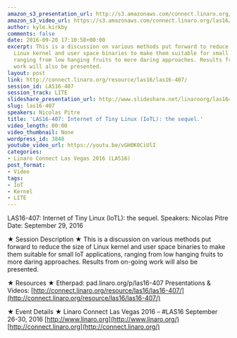 ```yaml
---
amazon_s3_presentation_url: http://s3.amazonaws.com/connect.linaro.org/las16/Presentations/Thursday/LAS16-407%20Internet%20of%20Tiny%20Linux%20%28IoTL%29_%20the%20sequel.pdf
amazon_s3_video_url: https://s3.amazonaws.com/connect.linaro.org/las16/Videos/Thursday/LAS16-407%20Internet%20of%20Tiny%20Linux%20%28IoTL%29%20%20the%20sequel.mp4
author: kyle.kirkby
comments: false
date: 2016-09-20 17:10:58+00:00
excerpt: This is a discussion on various methods put forward to reduce the size of
  Linux kernel and user space binaries to make them suitable for small IoT applications,
  ranging from low hanging fruits to more daring approaches. Results from on-going
  work will also be presented.
layout: post
link: http://connect.linaro.org/resource/las16/las16-407/
session_id: LAS16-407
session_track: LITE
slideshare_presentation_url: http://www.slideshare.net/linaroorg/las16407-internet-of-tiny-linux-iotl-the-sequel
slug: las16-407
speakers: Nicolas Pitre
title: 'LAS16-407: Internet of Tiny Linux (IoTL): the sequel.'
video_length: 00:00
video_thumbnail: None
wordpress_id: 3848
youtube_video_url: https://youtu.be/vGH0K0CiUlI
categories:
- Linaro Connect Las Vegas 2016 (LAS16)
post_format:
- Video
tags:
- IoT
- Kernel
- LITE
---
```


LAS16-407: Internet of Tiny Linux (IoTL): the sequel.
Speakers: Nicolas Pitre
Date: September 29, 2016

★ Session Description ★
This is a discussion on various methods put forward to reduce the size of Linux kernel and user space binaries to make them suitable for small IoT applications, ranging from low hanging fruits to more daring approaches. Results from on-going work will also be presented.

★ Resources ★
Etherpad: pad.linaro.org/p/las16-407
Presentations & Videos: [http://connect.linaro.org/resource/las16/las16-407/](http://connect.linaro.org/resource/las16/las16-407/)

★ Event Details ★
Linaro Connect Las Vegas 2016 – #LAS16
September 26-30, 2016
[http://www.linaro.org](http://www.linaro.org/)
[http://connect.linaro.org](http://connect.linaro.org/)
